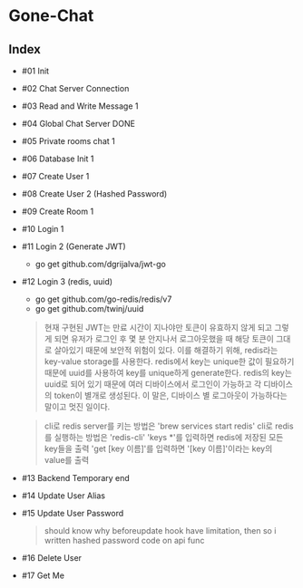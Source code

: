 # Gone-Chat

## Index

- #01 Init

- #02 Chat Server Connection

- #03 Read and Write Message 1

- #04 Global Chat Server DONE

- #05 Private rooms chat 1

- #06 Database Init 1

- #07 Create User 1

- #08 Create User 2 (Hashed Password)

- #09 Create Room 1

- #10 Login 1

- #11 Login 2 (Generate JWT)

  - go get github.com/dgrijalva/jwt-go

- #12 Login 3 (redis, uuid)

  - go get github.com/go-redis/redis/v7
  - go get github.com/twinj/uuid

  > 현재 구현된 JWT는 만료 시간이 지나야만 토큰이 유효하지 않게 되고 그렇게 되면
  > 유저가 로그인 후 몇 분 안지나서 로그아웃했을 때 해당 토큰이 그대로 살아있기 때문에 보안적 위험이 있다.
  > 이를 해결하기 위해, redis라는 key-value storage를 사용한다.
  > redis에서 key는 unique한 값이 필요하기 때문에 uuid를 사용하여 key를 unique하게 generate한다.
  > redis의 key는 uuid로 되어 있기 때문에 여러 디바이스에서 로그인이 가능하고 각 디바이스의 token이 별개로 생성된다.
  > 이 말은, 디바이스 별 로그아웃이 가능하다는 말이고 멋진 일이다.

  > cli로 redis server를 키는 방법은 'brew services start redis'
  > cli로 redis를 실행하는 방법은 'redis-cli'
  > 'keys \*'를 입력하면 redis에 저장된 모든 key들을 출력
  > 'get [key 이름]'를 입력하면 '[key 이름]'이라는 key의 value를 출력

- #13 Backend Temporary end

- #14 Update User Alias

- #15 Update User Password

  > should know why beforeupdate hook have limitation, then so i written hashed password code on api func

- #16 Delete User

- #17 Get Me
